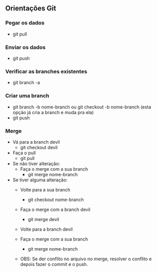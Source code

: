 ﻿## Orientações Git

### Pegar os dados
- git pull

### Enviar os dados
- git push

### Verificar as branches existentes
- git branch -a

### Criar uma branch
- git branch -b nome-branch ou git checkout -b nome-branch (esta opção já cria a branch e muda pra ela)
- git push

### Merge
- Vá para a branch devil
  - git checkout devil
- Faça o pull
  - git pull
- Se não tiver alteração:
  - Faça o merge com a sua branch
    - git merge nome-branch
- Se tiver alguma alteração:
  - Volte para a sua branch
    - git checkout nome-branch
  - Faça o merge com a branch devil
    - git merge devil
  - Volte para a branch devil
  - Faça o merge com a sua branch
    - git merge nome-branch

  - OBS: Se der conflito no arquivo no merge, resolver o conflito e depois fazer o commit e o push.

